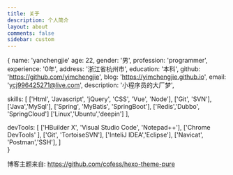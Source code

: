 ```yaml
---
title: 关于
description: 个人简介
layout: about
comments: false
sidebar: custom
---
```

{
  name: 'yanchengjie'
  age: 22,
  gender: '男',
  profession: 'programmer',
  experience: '0年',
  address: '浙江省杭州市',
  education: '本科',
  github: 'https://github.com/yimchengjie',
  blog: 'https://yimchengjie.github.io',
  email: 'ycj996425271@live.com',
  description: '小程序员的大厂梦',

  skills: [
    ['Html', 'Javascript', 'jQuery', 'CSS', 'Vue', 'Node'],
    ['Git', 'SVN'],
    ['Java','MySql'],
    ['Spring', 'MyBatis', 'SpringBoot'],
    ['Redis','Dubbo', 'SpringCloud']
	['Linux','Ubuntu','deepin']
  ],

  devTools: [
    ['HBuilder X', 'Visual Studio Code', 'Notepad++'],
    ['Chrome DevTools' ],
    ['Git', 'TortoiseSVN'],
    ['InteliJ IDEA','Eclipse'],
    ['Navicat', 'Postman','SSH'],
  ]  
}

博客主题来自: https://github.com/cofess/hexo-theme-pure